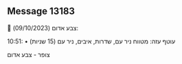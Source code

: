 ## Message 13183

🔴 צבע אדום (09/10/2023):

10:51:
• עוטף עזה: מטווח ניר עם, שדרות, איבים, ניר עם (15 שניות)

צופר - צבע אדום

